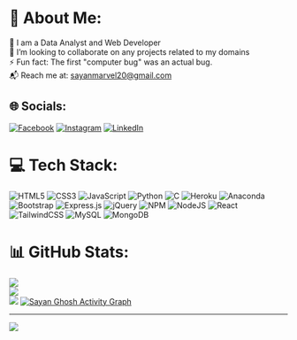 # 💫 About Me:
🔭 I am a Data Analyst and Web Developer<br>👯 I’m looking to collaborate on any projects related to my domains<br>⚡ Fun fact: The first "computer bug" was an actual bug.<br>📬 Reach me at: sayanmarvel20@gmail.com


## 🌐 Socials:
[![Facebook](https://img.shields.io/badge/Facebook-%231877F2.svg?logo=Facebook&logoColor=white)](https://facebook.com/facebook.com/sayan.ghosh.94064176) [![Instagram](https://img.shields.io/badge/Instagram-%23E4405F.svg?logo=Instagram&logoColor=white)](https://instagram.com/sayan_ghosh_5) [![LinkedIn](https://img.shields.io/badge/LinkedIn-%230077B5.svg?logo=linkedin&logoColor=white)](https://linkedin.com/in/https://www.linkedin.com/in/sayan-ghosh-93a729199/) 

# 💻 Tech Stack:
![HTML5](https://img.shields.io/badge/html5-%23E34F26.svg?style=for-the-badge&logo=html5&logoColor=white) ![CSS3](https://img.shields.io/badge/css3-%231572B6.svg?style=for-the-badge&logo=css3&logoColor=white) ![JavaScript](https://img.shields.io/badge/javascript-%23323330.svg?style=for-the-badge&logo=javascript&logoColor=%23F7DF1E) ![Python](https://img.shields.io/badge/python-3670A0?style=for-the-badge&logo=python&logoColor=ffdd54) ![C](https://img.shields.io/badge/c-%2300599C.svg?style=for-the-badge&logo=c&logoColor=white) ![Heroku](https://img.shields.io/badge/heroku-%23430098.svg?style=for-the-badge&logo=heroku&logoColor=white) ![Anaconda](https://img.shields.io/badge/Anaconda-%2344A833.svg?style=for-the-badge&logo=anaconda&logoColor=white) ![Bootstrap](https://img.shields.io/badge/bootstrap-%23563D7C.svg?style=for-the-badge&logo=bootstrap&logoColor=white) ![Express.js](https://img.shields.io/badge/express.js-%23404d59.svg?style=for-the-badge&logo=express&logoColor=%2361DAFB) ![jQuery](https://img.shields.io/badge/jquery-%230769AD.svg?style=for-the-badge&logo=jquery&logoColor=white) ![NPM](https://img.shields.io/badge/NPM-%23000000.svg?style=for-the-badge&logo=npm&logoColor=white) ![NodeJS](https://img.shields.io/badge/node.js-6DA55F?style=for-the-badge&logo=node.js&logoColor=white) ![React](https://img.shields.io/badge/react-%2320232a.svg?style=for-the-badge&logo=react&logoColor=%2361DAFB) ![TailwindCSS](https://img.shields.io/badge/tailwindcss-%2338B2AC.svg?style=for-the-badge&logo=tailwind-css&logoColor=white) ![MySQL](https://img.shields.io/badge/mysql-%2300f.svg?style=for-the-badge&logo=mysql&logoColor=white) ![MongoDB](https://img.shields.io/badge/MongoDB-%234ea94b.svg?style=for-the-badge&logo=mongodb&logoColor=white)
# 📊 GitHub Stats:
![](https://github-readme-stats.vercel.app/api?username=sayan-g5&theme=react&hide_border=false&include_all_commits=true&count_private=true)<br/>
![](https://github-readme-streak-stats.herokuapp.com/?user=sayan-g5&theme=react&hide_border=false)<br/>
![](https://github-readme-stats.vercel.app/api/top-langs/?username=sayan-g5&theme=react&hide_border=false&include_all_commits=true&count_private=true&layout=compact)
<a href="https://github.com/sayan-g5/github-readme-activity-graph"><img alt="Sayan Ghosh Activity Graph" src="https://activity-graph.herokuapp.com/graph?username=sayan-g5&bg_color=0D1117&color=5BCDEC&line=5BCDEC&point=FFFFFF&hide_border=true" /></a>

---
[![](https://visitcount.itsvg.in/api?id=sayan-g5&icon=0&color=0)](https://visitcount.itsvg.in)

